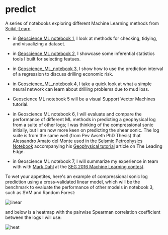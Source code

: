 # predict

A series of notebooks exploring different Machine Learning methods from [Scikit-Learn](http://scikit-learn.org/stable/).

- in [Geoscience ML notebook 1](https://github.com/mycarta/predict/blob/master/Geoscience_ML_notebook_1.ipynb), I look at methods for checking, tidying, and visualizing a dataset.

- in [Geoscience ML notebook 2](https://github.com/mycarta/predict/blob/master/Geoscience_ML_notebook_2.ipynb), I showcase some inferential statistics tools I built for selecting featues.

- in [Geoscience_ML_notebook 3](https://github.com/mycarta/predict/blob/master/Bivariate_pay-production_prediction_interval.ipynb), I show how to use the prediction interval of a regression to discuss drilling economic risk.

- in [Geoscience_ML_notebook 4](https://github.com/mycarta/predict/blob/master/predict_drilling_problems.ipynb), I take a quick look at what a simple neural network can learn about drilling problems due to mud loss.

- Geoscience ML notebook 5 will be a visual Support Vector Machines tutorial.

- in Geoscience ML notebook 6, I will evaluate and compare the performance of different ML methods in predicting a geophysical log from a suite of other logs; I was thinking of the compressional sonic initially, but I am now more keen on predicting the shear sonic. The log suite is from the same well (from Pev Avseth PhD Thesis) that Alessandro Amato del Monte used in the 
[Seismic Petrophysics Notebook](https://github.com/seg/tutorials/blob/master/1506_Seismic_petrophysics_2/Seismic_petrophysics_2.ipynb) accompanying his [Geophysical tutorial](http://library.seg.org/doi/abs/10.1190/tle34040440.1) article on The Leading Edge.

- in Geoscience ML notebook 7, I will summarize my experience in team with with [Mark Dahl](https://github.com/dahlmb) at the [SEG 2016 Machine Learning contest](https://github.com/seg/2016-ml-contest).



 To wet your appetites, here's an example of compressional sonic log prediction using a cross-validated linear model, which will be the benchmark to evaluate the performance of other models in notebook 3, such as SVM and Random Forest:

![linear](https://github.com/mycarta/predict/blob/master/images_4_README/linear_model.png)

and below is a heatmap with the pairwise Spearman correlation coefficient between the logs I will use:
 
![heat](https://github.com/mycarta/predict/blob/master/images_4_README/heatmap.png)


